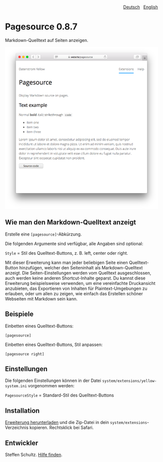 <p align="right"><a href="README-de.md">Deutsch</a> &nbsp; <a href="README.md">English</a></p>

# Pagesource 0.8.7

Markdown-Quelltext auf Seiten anzeigen.

<p align="center"><img src="pagesource-screenshot.png?raw=true" alt="Bildschirmfoto"></p>

## Wie man den Markdown-Quelltext anzeigt

Erstelle eine `[pagesource]`-Abkürzung. 

Die folgenden Argumente sind verfügbar, alle Angaben sind optional: 

`Style` = Stil des Quelltext-Buttons, z. B. left, center oder right.

Mit dieser Erweiterung kann man jeder beliebigen Seite einen Quelltext-Button hinzufügen, welcher den Seiteninhalt als Markdown-Quelltext anzeigt. Die Seiten-Einstellungen werden vom Quelltext ausgeschlossen, auch werden keine anderen Shortcut-Inhalte geparst. Du kannst diese Erweiterung beispielsweise verwenden, um eine vereinfachte Druckansicht anzubieten, das Exportieren von Inhalten für Plaintext-Umgebungen zu erlauben, oder um allen zu zeigen, wie einfach das Erstellen schöner Webseiten mit Markdown sein kann. 

## Beispiele

Einbetten eines Quelltext-Buttons:

    [pagesource]

Einbetten eines Quelltext-Buttons, Stil anpassen:

    [pagesource right]

## Einstellungen

Die folgenden Einstellungen können in der Datei `system/extensions/yellow-system.ini` vorgenommen werden:

`PagesourceStyle` = Standard-Stil des Quelltext-Buttons

## Installation

[Erweiterung herunterladen](https://github.com/datenstrom/yellow-extensions/raw/master/downloads/pagesource.zip) und die Zip-Datei in dein `system/extensions`-Verzeichnis kopieren. Rechtsklick bei Safari.

## Entwickler

Steffen Schultz. [Hilfe finden](https://github.com/schulle4u/yellow-extensions-schulle4u/issues).
